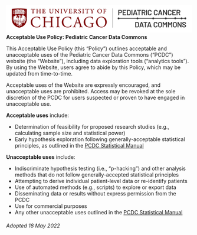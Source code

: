 ![Logo](Images/PcdcLogo.png)
<br>
**Acceptable Use Policy: Pediatric Cancer Data Commons**


This Acceptable Use Policy (this “Policy”) outlines acceptable and unacceptable uses of the Pediatric Cancer Data Commons (“PCDC”) website (the “Website”), including data exploration tools (“analytics tools”). By using the Website, users agree to abide by this Policy, which may be updated from time-to-time.


Acceptable uses of the Website are expressly encouraged, and unacceptable uses are prohibited. Access may be revoked at the sole discretion of the PCDC for users suspected or proven to have engaged in unacceptable use.

**Acceptable uses** include:
* Determination of feasibility for proposed research studies (e.g., calculating sample size
and statistical power)
* Early hypothesis exploration following generally-acceptable statistical principles, as
outlined in the [PCDC Statistical Manual](“https://commons.cri.uchicago.edu/wp-content/uploads/2022/04/PCDC-Analytics-Tool-Documentation-Statistical-Manual.pdf”)

**Unacceptable uses** include:
* Indiscriminate hypothesis testing (i.e., “p-hacking”) and other analysis methods that do
not follow generally-accepted statistical principles
* Attempting to derive individual patient-level data or re-identify patients
* Use of automated methods (e.g., scripts) to explore or export data
* Disseminating data or results without express permission from the PCDC
* Use for commercial purposes
* Any other unacceptable uses outlined in the [PCDC Statistical Manual](“https://commons.cri.uchicago.edu/wp-content/uploads/2022/04/PCDC-Analytics-Tool-Documentation-Statistical-Manual.pdf”)
###### Adopted 18 May 2022
